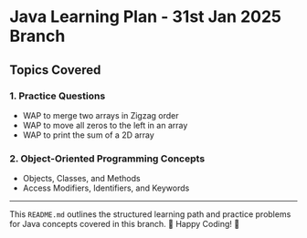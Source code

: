 # Java Learning Plan - 31st Jan 2025 Branch

## Topics Covered

### 1. Practice Questions
- WAP to merge two arrays in Zigzag order
- WAP to move all zeros to the left in an array
- WAP to print the sum of a 2D array

### 2. Object-Oriented Programming Concepts
- Objects, Classes, and Methods
- Access Modifiers, Identifiers, and Keywords

---

This `README.md` outlines the structured learning path and practice problems for Java concepts covered in this branch. 📌 Happy Coding! 🚀
